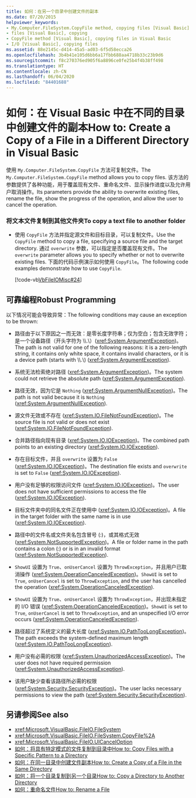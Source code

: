 ```yaml
---
title: 如何：在另一个目录中创建文件的副本
ms.date: 07/20/2015
helpviewer_keywords:
- My.Computer.FileSystem.CopyFile method, copying files [Visual Basic]
- files [Visual Basic], copying
- CopyFile method [Visual Basic], copying files in Visual Basic
- I/O [Visual Basic], copying files
ms.assetid: 88e2145c-d414-45a5-ad03-6f5d58ecca26
ms.openlocfilehash: 3b4b41e105d6bb6a17fbb688aa4718b33c23b9d6
ms.sourcegitcommit: f8c270376ed905f6a8896ce0fe25b4f4b38ff498
ms.translationtype: HT
ms.contentlocale: zh-CN
ms.lasthandoff: 06/04/2020
ms.locfileid: "84401688"
---
```

# <a name="how-to-create-a-copy-of-a-file-in-a-different-directory-in-visual-basic"></a><span data-ttu-id="2e832-102">如何：在 Visual Basic 中在不同的目录中创建文件的副本</span><span class="sxs-lookup"><span data-stu-id="2e832-102">How to: Create a Copy of a File in a Different Directory in Visual Basic</span></span>

<span data-ttu-id="2e832-103">使用 `My.Computer.FileSystem.CopyFile` 方法可复制文件。</span><span class="sxs-lookup"><span data-stu-id="2e832-103">The `My.Computer.FileSystem.CopyFile` method allows you to copy files.</span></span> <span data-ttu-id="2e832-104">该方法的参数提供了各种功能，用于覆盖现有文件、重命名文件、显示操作进度以及允许用户取消操作。</span><span class="sxs-lookup"><span data-stu-id="2e832-104">Its parameters provide the ability to overwrite existing files, rename the file, show the progress of the operation, and allow the user to cancel the operation.</span></span>  
  
### <a name="to-copy-a-text-file-to-another-folder"></a><span data-ttu-id="2e832-105">将文本文件复制到其他文件夹</span><span class="sxs-lookup"><span data-stu-id="2e832-105">To copy a text file to another folder</span></span>  
  
- <span data-ttu-id="2e832-106">使用 `CopyFile` 方法并指定源文件和目标目录，可以复制文件。</span><span class="sxs-lookup"><span data-stu-id="2e832-106">Use the `CopyFile` method to copy a file, specifying a source file and the target directory.</span></span> <span data-ttu-id="2e832-107">通过 `overwrite` 参数，可以指定是否覆盖现有文件。</span><span class="sxs-lookup"><span data-stu-id="2e832-107">The `overwrite` parameter allows you to specify whether or not to overwrite existing files.</span></span> <span data-ttu-id="2e832-108">下面的代码示例演示如何使用 `CopyFile`。</span><span class="sxs-lookup"><span data-stu-id="2e832-108">The following code examples demonstrate how to use `CopyFile`.</span></span>  
  
     [!code-vb[VbFileIOMisc#24](~/samples/snippets/visualbasic/VS_Snippets_VBCSharp/VbFileIOMisc/VB/Class1.vb#24)]  
  
## <a name="robust-programming"></a><span data-ttu-id="2e832-109">可靠编程</span><span class="sxs-lookup"><span data-stu-id="2e832-109">Robust Programming</span></span>  

 <span data-ttu-id="2e832-110">以下情况可能会导致异常：</span><span class="sxs-lookup"><span data-stu-id="2e832-110">The following conditions may cause an exception to be thrown:</span></span>  
  
- <span data-ttu-id="2e832-111">路径由于以下原因之一而无效：是零长度字符串；仅为空白；包含无效字符；是一个设备路径（开头字符为 \\\\.\\）(<xref:System.ArgumentException>)。</span><span class="sxs-lookup"><span data-stu-id="2e832-111">The path is not valid for one of the following reasons: it is a zero-length string, it contains only white space, it contains invalid characters, or it is a device path (starts with \\\\.\\) (<xref:System.ArgumentException>).</span></span>  
  
- <span data-ttu-id="2e832-112">系统无法检索绝对路径 (<xref:System.ArgumentException>)。</span><span class="sxs-lookup"><span data-stu-id="2e832-112">The system could not retrieve the absolute path (<xref:System.ArgumentException>).</span></span>  
  
- <span data-ttu-id="2e832-113">路径无效，因为它是 `Nothing` (<xref:System.ArgumentNullException>)。</span><span class="sxs-lookup"><span data-stu-id="2e832-113">The path is not valid because it is `Nothing` (<xref:System.ArgumentNullException>).</span></span>  
  
- <span data-ttu-id="2e832-114">源文件无效或不存在 (<xref:System.IO.FileNotFoundException>)。</span><span class="sxs-lookup"><span data-stu-id="2e832-114">The source file is not valid or does not exist (<xref:System.IO.FileNotFoundException>).</span></span>  
  
- <span data-ttu-id="2e832-115">合并路径指向现有目录 (<xref:System.IO.IOException>)。</span><span class="sxs-lookup"><span data-stu-id="2e832-115">The combined path points to an existing directory (<xref:System.IO.IOException>).</span></span>  
  
- <span data-ttu-id="2e832-116">存在目标文件，并且 `overwrite` 设置为 `False` (<xref:System.IO.IOException>)。</span><span class="sxs-lookup"><span data-stu-id="2e832-116">The destination file exists and `overwrite` is set to `False` (<xref:System.IO.IOException>).</span></span>  
  
- <span data-ttu-id="2e832-117">用户没有足够的权限访问文件 (<xref:System.IO.IOException>)。</span><span class="sxs-lookup"><span data-stu-id="2e832-117">The user does not have sufficient permissions to access the file (<xref:System.IO.IOException>).</span></span>  
  
- <span data-ttu-id="2e832-118">目标文件夹中的同名文件正在使用中 (<xref:System.IO.IOException>)。</span><span class="sxs-lookup"><span data-stu-id="2e832-118">A file in the target folder with the same name is in use (<xref:System.IO.IOException>).</span></span>  
  
- <span data-ttu-id="2e832-119">路径中的文件名或文件夹名包含冒号 (:)，或其格式无效 (<xref:System.NotSupportedException>)。</span><span class="sxs-lookup"><span data-stu-id="2e832-119">A file or folder name in the path contains a colon (:) or is in an invalid format (<xref:System.NotSupportedException>).</span></span>  
  
- <span data-ttu-id="2e832-120">`ShowUI` 设置为 `True`、`onUserCancel` 设置为 `ThrowException`，并且用户已取消操作 (<xref:System.OperationCanceledException>)。</span><span class="sxs-lookup"><span data-stu-id="2e832-120">`ShowUI` is set to `True`, `onUserCancel` is set to `ThrowException`, and the user has cancelled the operation (<xref:System.OperationCanceledException>).</span></span>  
  
- <span data-ttu-id="2e832-121">`ShowUI` 设置为 `True`、`onUserCancel` 设置为 `ThrowException`，并出现未指定的 I/O 错误 (<xref:System.OperationCanceledException>)。</span><span class="sxs-lookup"><span data-stu-id="2e832-121">`ShowUI` is set to `True`, `onUserCancel` is set to `ThrowException`, and an unspecified I/O error occurs (<xref:System.OperationCanceledException>).</span></span>  
  
- <span data-ttu-id="2e832-122">路径超过了系统定义的最大长度 (<xref:System.IO.PathTooLongException>)。</span><span class="sxs-lookup"><span data-stu-id="2e832-122">The path exceeds the system-defined maximum length (<xref:System.IO.PathTooLongException>).</span></span>  
  
- <span data-ttu-id="2e832-123">用户没有必需的权限 (<xref:System.UnauthorizedAccessException>)。</span><span class="sxs-lookup"><span data-stu-id="2e832-123">The user does not have required permission (<xref:System.UnauthorizedAccessException>).</span></span>  
  
- <span data-ttu-id="2e832-124">该用户缺少查看该路径所必需的权限 (<xref:System.Security.SecurityException>)。</span><span class="sxs-lookup"><span data-stu-id="2e832-124">The user lacks necessary permissions to view the path (<xref:System.Security.SecurityException>).</span></span>  
  
## <a name="see-also"></a><span data-ttu-id="2e832-125">另请参阅</span><span class="sxs-lookup"><span data-stu-id="2e832-125">See also</span></span>

- <xref:Microsoft.VisualBasic.FileIO.FileSystem>
- <xref:Microsoft.VisualBasic.FileIO.FileSystem.CopyFile%2A>
- <xref:Microsoft.VisualBasic.FileIO.UICancelOption>
- [<span data-ttu-id="2e832-126">如何：将具有特定模式的文件复制到目录中</span><span class="sxs-lookup"><span data-stu-id="2e832-126">How to: Copy Files with a Specific Pattern to a Directory</span></span>](how-to-copy-files-with-a-specific-pattern-to-a-directory.md)
- [<span data-ttu-id="2e832-127">如何：在同一目录中创建文件副本</span><span class="sxs-lookup"><span data-stu-id="2e832-127">How to: Create a Copy of a File in the Same Directory</span></span>](how-to-create-a-copy-of-a-file-in-the-same-directory.md)
- [<span data-ttu-id="2e832-128">如何：将一个目录复制到另一个目录</span><span class="sxs-lookup"><span data-stu-id="2e832-128">How to: Copy a Directory to Another Directory</span></span>](how-to-copy-a-directory-to-another-directory.md)
- [<span data-ttu-id="2e832-129">如何：重命名文件</span><span class="sxs-lookup"><span data-stu-id="2e832-129">How to: Rename a File</span></span>](how-to-rename-a-file.md)
